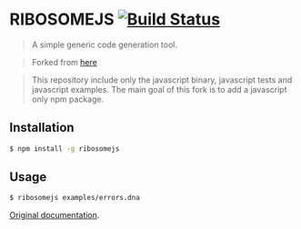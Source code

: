 # RIBOSOMEJS [![Build Status](https://travis-ci.org/01BTC10/ribosomejs.svg?branch=master)](https://travis-ci.org/01BTC10/ribosomejs)

> A simple generic code generation tool.

> Forked from [here](https://github.com/sustrik/ribosome/)

> This repository include only the javascript binary, javascript tests and javascript examples. The main goal of this fork is to add a javascript only npm package.

## Installation

```sh
$ npm install -g ribosomejs
```

## Usage

```sh
$ ribosomejs examples/errors.dna
```

[Original documentation](http://sustrik.github.io/ribosome/).

